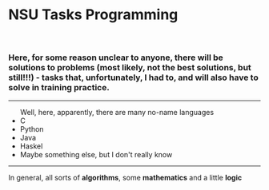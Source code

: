 <h1>NSU Tasks Programming</h1>
<br>
<h3>Here, for some reason unclear to anyone, there will be solutions to problems (most likely, not the best solutions, but still!!!) - tasks that, unfortunately, I had to, and will also have to solve in training practice.</h3>
<hr>
<ul>
  Well, here, apparently, there are many no-name languages
  <li>C</li>
  <li>Python</li>
  <li>Java</li>
  <li>Haskel</li>
  <li>Maybe something else, but I don't really know</li>
</ul>
<hr>
<p>In general, all sorts of <b>algorithms</b>, some <b>mathematics</b> and a little <b>logic</b></p>
